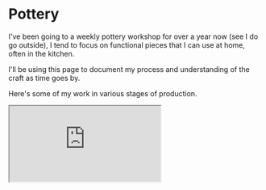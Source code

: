 

# Pottery

I've been going to a weekly pottery workshop for over a year now (see I do go outside), I tend to focus on functional pieces that I can use at home, often in the kitchen.

I'll be using this page to document my process and understanding of the craft as time goes by.
<!-- TODO look into custom CSS override for this page so that images go into a nice gallery -->
Here's some of my work in various stages of production.

 <iframe src="https://imich.bobyn.uk/share/ECOICn9fwiA4xUbwqTsLeaHqEDaL1G-rMjLdYKSTfeDrqAPcDxUBxcE3aDySnf1guvk" title="Imich album"></iframe> 

